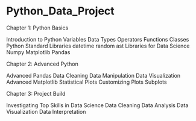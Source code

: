 # Python_Data_Project

Chapter 1: Python Basics

Introduction to Python
  Variables
  Data Types
  Operators
  Functions
  Classes
  Python Standard Libraries
  datetime
  random
  ast
  Libraries for Data Science
  Numpy
  Matplotlib
  Pandas

Chapter 2: Advanced Python

  Advanced Pandas
  Data Cleaning
  Data Manipulation
  Data Visualization
  Advanced Matplotlib
  Statistical Plots
  Customizing Plots
  Subplots

Chapter 3: Project Build

  Investigating Top Skills in Data Science
  Data Cleaning
  Data Analysis
  Data Visualization
  Data Interpretation
